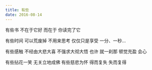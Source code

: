 ```yaml
---
title: 有些
date: 2016-08-14
---
```


有些书
不在于它好
而在于
你读完了它
<!--more-->
有些时间
可以荒废掉
不用来思考
仅仅只是享受
一分、一秒...

有些感触
不经由大悲大喜
不强求大彻大悟
也许 就一刹那
顿觉充盈
会心

有些拈花一笑
无关立地成佛
有些慈悲为怀
得而复失
失而复得